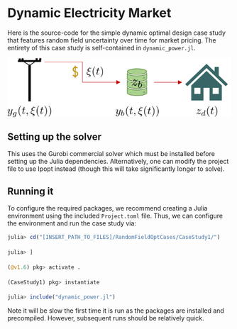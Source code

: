 # Dynamic Electricity Market
Here is the source-code for the simple dynamic optimal design case study that 
features random field uncertainty over time for market pricing. The entirety 
of this case study is self-contained in `dynamic_power.jl`. 

![power](power_network.png)

## Setting up the solver
This uses the Gurobi commercial solver which must be installed before setting up 
the Julia dependencies. Alternatively, one can modify the project file to use 
Ipopt instead (though this will take significantly longer to solve).

## Running it
To configure the required packages, we recommend creating a Julia environment 
using the included `Project.toml` file. Thus, we can configure the environment and 
run the case study via:
```julia
julia> cd("[INSERT_PATH_TO_FILES]/RandomFieldOptCases/CaseStudy1/")

julia> ]

(@v1.6) pkg> activate .

(CaseStudy1) pkg> instantiate

julia> include("dynamic_power.jl")
```
Note it will be slow the first time it is run as the packages are installed 
and precompiled. However, subsequent runs should be relatively quick.

